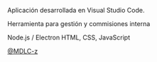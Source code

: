 Aplicación desarrollada en Visual Studio Code.

Herramienta para gestión y commisiones interna

Node.js / Electron
HTML, CSS, JavaScript

[@MDLC-z](https://github.com/MDLC-z)
